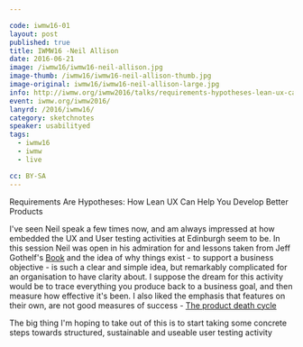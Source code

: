 ```yaml
---

code: iwmw16-01
layout: post
published: true
title: IWMW16 -Neil Allison 
date: 2016-06-21
image: /iwmw16/iwmw16-neil-allison.jpg
image-thumb: /iwmw16/iwmw16-neil-allison-thumb.jpg
image-original: iwmw16/iwmw16-neil-allison-large.jpg
info: http://iwmw.org/iwmw2016/talks/requirements-hypotheses-lean-ux-can-help-develop-better-products/
event: iwmw.org/iwmw2016/
lanyrd: /2016/iwmw16/
category: sketchnotes
speaker: usabilityed
tags:
  - iwmw16
  - iwmw
  - live

cc: BY-SA
---
```


Requirements Are Hypotheses: How Lean UX Can Help You Develop Better Products

I've seen Neil speak a few times now, and am always impressed at how embedded the UX and User testing activities at Edinburgh seem to be. In this session Neil was open in his admiration for and lessons taken from Jeff Gothelf's [Book](http://www.leanuxbook.com) and the idea of why things exist - to support a business objective - is such a clear and simple idea, but remarkably complicated for an organisation to have clarity about. I suppose the dream for this activity would be to trace everything you produce back to a business goal, and then measure how effective it's been.  I also liked the emphasis that features on their own, are not good measures of success  - [The product death cycle](http://andrewchen.co/this-is-the-product-death-cycle-why-it-happens-and-how-to-break-out-of-it/)

The big thing I'm hoping to take out of this is to start taking some concrete steps towards structured, sustainable and useable user testing activity
